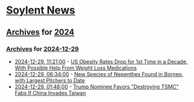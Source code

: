 # [Soylent News](../../../README.md)

## [Archives](../../index.md) for [2024](../index.md)

### [Archives](../../index.md) for [2024-12-29](index.md)

* [2024-12-29, 11:21:00](https://soylentnews.org/article.pl?sid=24/12/28/1636244&from=rss) - [US Obesity Rates Drop for 1st Time in a Decade, With Possible Help From Weight Loss Medications](https://soylentnews.org/article.pl?sid=24/12/28/1636244&from=rss)
* [2024-12-29, 06:34:00](https://soylentnews.org/article.pl?sid=24/12/28/1630251&from=rss) - [New Species of Nepenthes Found in Borneo, with Largest Pitchers to Date](https://soylentnews.org/article.pl?sid=24/12/28/1630251&from=rss)
* [2024-12-29, 01:48:00](https://soylentnews.org/politics/article.pl?sid=24/12/28/1629235&from=rss) - [Trump Nominee Favors \"Destroying TSMC\" Fabs If China Invades Taiwan](https://soylentnews.org/politics/article.pl?sid=24/12/28/1629235&from=rss)
